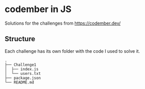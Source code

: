 # codember in JS
Solutions for the challenges from https://codember.dev/

## Structure
Each challenge has its own folder with the code I used to solve it.
```
.
├── Challenge1
│  ├── index.js
│  └── users.txt
├── package.json
└── README.md
```
